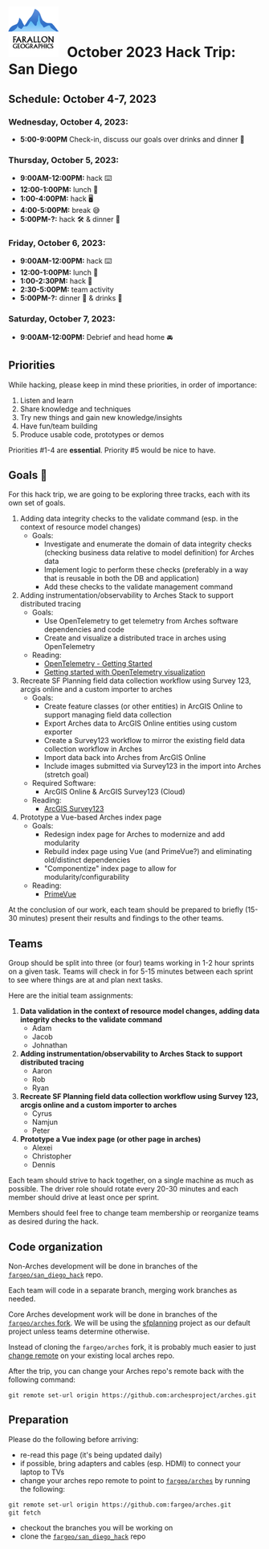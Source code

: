 # <img src="img/fargeo.png" style="width: 100px; margin-right:10px;"/> October 2023 Hack Trip: San Diego

## Schedule: October 4-7, 2023

### Wednesday, October 4, 2023:
- **5:00-9:00PM** Check-in, discuss our goals over drinks and dinner 🍺

### Thursday, October 5, 2023:
- **9:00AM-12:00PM:** hack ⌨️
- **12:00-1:00PM:** lunch 🍴
- **1:00-4:00PM:** hack 🖥
- **4:00-5:00PM:** break 😅
- **5:00PM-?:** hack 🛠 & dinner 🍴

### Friday, October 6, 2023:
- **9:00AM-12:00PM:** hack ⌨️
- **12:00-1:00PM:** lunch 🍴
- **1:00-2:30PM:** hack 📱
- **2:30-5:00PM:** team activity
- **5:00PM-?:** dinner 🍴 & drinks 🍺

### Saturday, October 7, 2023:
- **9:00AM-12:00PM:** Debrief and head home 🚘

## Priorities

While hacking, please keep in mind these priorities, in order of importance:

1. Listen and learn
2. Share knowledge and techniques
3. Try new things and gain new knowledge/insights
4. Have fun/team building
5. Produce usable code, prototypes or demos

Priorities #1-4 are **essential**.  Priority #5 would be nice to have.

## Goals 💯

For this hack trip, we are going to be exploring three tracks, each with its own set of goals.
1. Adding data integrity checks to the validate command (esp. in the context of resource model changes)
    - Goals:
        - Investigate and enumerate the domain of data integrity checks (checking business data relative to model definition) for Arches data
        - Implement logic to perform these checks (preferably in a way that is reusable in both the DB and application)
        - Add these checks to the validate management command
2. Adding instrumentation/observability to Arches Stack to support distributed tracing
    - Goals:
        - Use OpenTelemetry to get telemetry from Arches software dependencies and code
        - Create and visualize a distributed trace in arches using OpenTelemetry
    - Reading:
        - [OpenTelemetry - Getting Started](https://opentelemetry.io/docs/collector/getting-started/)
        - [Getting started with OpenTelemetry visualization](https://signoz.io/blog/opentelemetry-visualization/)
3. Recreate SF Planning field data collection workflow using Survey 123, arcgis online and a custom importer to arches
    - Goals:
        - Create feature classes (or other entities) in ArcGIS Online to support managing field data collection
        - Export Arches data to ArcGIS Online entities using custom exporter
        - Create a Survey123 workflow to mirror the existing field data collection workflow in Arches
        - Import data back into Arches from ArcGIS Online
        - Include images submitted via Survey123 in the import into Arches (stretch goal)
    - Required Software:
        - ArcGIS Online & ArcGIS Survey123 (Cloud)
    - Reading:
        - [ArcGIS Survey123](https://www.esri.com/en-us/arcgis/products/arcgis-survey123/overview?rsource=%2Fen-us%2Farcgis%2Fproducts%2Fsurvey123%2Foverview)
4. Prototype a Vue-based Arches index page
    - Goals:
        - Redesign index page for Arches to modernize and add modularity
        - Rebuild index page using Vue (and PrimeVue?) and eliminating old/distinct dependencies
        - "Componentize" index page to allow for modularity/configurability
    - Reading:
        - [PrimeVue](https://primevue.org/)


At the conclusion of our work, each team should be prepared to briefly (15-30 minutes) present their results and findings to the other teams.

## Teams

Group should be split into three (or four) teams working in 1-2 hour sprints on a given task. Teams will check in for 5-15 minutes between each sprint to see where things are at and plan next tasks.

Here are the initial team assignments:

1. **Data validation in the context of resource model changes, adding data integrity checks to the validate command**
    - Adam
    - Jacob
    - Johnathan
2. **Adding instrumentation/observability to Arches Stack to support distributed tracing**
    - Aaron
    - Rob
    - Ryan
3. **Recreate SF Planning field data collection workflow using Survey 123, arcgis online and a custom importer to arches**
    - Cyrus
    - Namjun
    - Peter
4. **Prototype a Vue index page (or other page in arches)**
    - Alexei
    - Christopher
    - Dennis

Each team should strive to hack together, on a single machine as much as possible.  The driver role should rotate every 20-30 minutes and each member should drive at least once per sprint.

Members should feel free to change team membership or reorganize teams as desired during the hack.

## Code organization
Non-Arches development will be done in branches of the [`fargeo/san_diego_hack`](https://github.com/fargeo/san_diego_hack) repo.

Each team will code in a separate branch, merging work branches as needed.

Core Arches development work will be done in branches of the [`fargeo/arches` fork](https://github.com/fargeo/arches).  We will be using the [sfplanning](https://github.com/fargeo/sfplanning) project as our default project unless teams determine otherwise.

Instead of cloning the `fargeo/arches` fork, it is probably much easier to just [change remote](#preparation) on your existing local arches repo.

After the trip, you can change your Arches repo's remote back with the following command:
```
git remote set-url origin https://github.com:archesproject/arches.git
```

## Preparation

Please do the following before arriving:

- re-read this page (it's being updated daily)
- if possible, bring adapters and cables (esp. HDMI) to connect your laptop to TVs
- change your arches repo remote to point to [`fargeo/arches`](https://github.com/fargeo/arches) by running the following:
```
git remote set-url origin https://github.com:fargeo/arches.git
git fetch
```
- checkout the branches you will be working on
- clone the [`fargeo/san_diego_hack`](https://github.com/fargeo/san_diego_hack) repo
